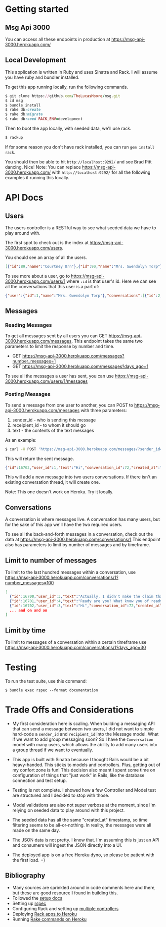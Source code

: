 # Getting started

## Msg Api 3000

You can access all these endpoints in production at https://msg-api-3000.herokuapp.com/

## Local Development

This application is written in Ruby and uses Sinatra and Rack. I will assume you have ruby and bundler installed.

To get this app running locally, run the following commands.

```ruby
$ git clone https://github.com/TheLucasMoore/msg.git
$ cd msg
$ bundle install
$ rake db:create
$ rake db:migrate
$ rake db:seed RACK_ENV=development
```

Then to boot the app locally, with seeded data, we'll use rack.
```ruby
$ rackup
```
If for some reason you don't have rack installed, you can run `gem install rack`.

You should then be able to hit `http://localhost:9292/` and see Brad Pitt dancing. Nice!
Note: You can replace https://msg-api-3000.herokuapp.com/ with `http://localhost:9292/` for all the following examples if running this locally.

# API Docs

## Users

The users controller is a RESTful way to see what seeded data we have to play around with. 

The first spot to check out is the index at https://msg-api-3000.herokuapp.com/users.

You should see an array of all the users.
```json
[{"id":89,"name":"Courtney Orn"},{"id":90,"name":"Mrs. Gwendolyn Torp"}]
```

To see more about a user, go to https://msg-api-3000.herokuapp.com/users/1 where `:id` is that user's id.
Here we can see all the conversations that this user is a part of: 

```json
{"user":{"id":1,"name":"Mrs. Gwendolyn Torp"},"conversations":[{"id":2,"name":"I Know You Rider discussion thread"}]}
```

## Messages

### Reading Messages
To get all messages sent by all users you can GET https://msg-api-3000.herokuapp.com/messages.
This endpoint takes the same two parameters to limit the response by number and time.

* GET https://msg-api-3000.herokuapp.com/messages?number_messages=1
* GET https://msg-api-3000.herokuapp.com/messages?days_ago=1

To see all the messages a user has sent, you can use https://msg-api-3000.herokuapp.com/users/1/messages

### Posting Messages
To send a message from one user to another, you can POST to https://msg-api-3000.herokuapp.com/messages with three parameters:
1. sender_id - who is sending this message
2. receipient_id - to whom it should go
3. text - the contents of the text messages

As an example:
```bash
$ curl -X POST 'https://msg-api-3000.herokuapp.com/messages/?sender_id=1&receipient_id=2&text=Hi'
```

This will return the sent message.
```json
{"id":16702,"user_id":1,"text":"Hi","conversation_id":72,"created_at":"2020-01-29T02:20:17.132Z"}
```
This will add a new message into two users conversations. If there isn't an existing conversation thread, it will create one.

Note: This one doesn't work on Heroku. Try it locally. 

## Conversations

A conversation is where messages live. A conversation has many users, but for the sake of this app we'll have the two required users.

To see all the back-and-forth messages in a conversation, check out the data at https://msg-api-3000.herokuapp.com/conversations/1
This endpoint also has parameters to limit by number of messages and by timeframe.

## Limit to number of messages
To limit to the last hundred messages within a conversation, use https://msg-api-3000.herokuapp.com/conversations/1?number_messages=100

```json
[
  {"id":16700,"user_id":3,"text":"Actually, I didn't make the claim that Ruby follows the principle of least surprise. Someone felt the design of Ruby follows that philosophy, so they started saying that. I didn't bring that up, actually.","conversation_id":72,"created_at":"2020-01-29T02:08:25.854Z"},
  {"id":16701,"user_id":4,"text":"Ready are you? What know you of ready? For eight hundred years have I trained Jedi. My own counsel will I keep on who is to be trained. ","conversation_id":72,"created_at":"2020-01-29T02:08:25.858Z"},
  {"id":16702,"user_id":3,"text":"Hi","conversation_id":72,"created_at":"2020-01-29T02:20:17.132Z"},
  ... and on and on
]
```
## Limit by time
To limit to messages of a conversation within a certain timeframe use https://msg-api-3000.herokuapp.com/conversations/1?days_ago=30

# Testing

To run the test suite, use this command:
```
$ bundle exec rspec --format documentation
```

# Trade Offs and Considerations

* My first consideration here is scaling. When building a messaging API that can send a message between two users, I did not want to 
simple hard-code a `sender_id` and `recipient_id` into the Message model. What if we want to add group messaging soon?
So I have the `Conversation` model with many users, which allows the ability to add many users into a group thread if we want to eventually.

* This app is built with Sinatra because I thought Rails would be a bit heavy-handed. This sticks to models and controllers. Plus, getting out of my confort zone is fun!
This decision also meant I spent some time on configuration of things that "just work" in Rails, like the database connection and test setup.

* Testing is not complete. I showed how a few Controller and Model test are structured and I decided to stop with those.

* Model validations are also not super verbose at the moment, since I'm relying on seeded data to play around with this project.

* The seeded data has all the same "created_at" timestamp, so time filtering seems to be all-or-nothing. In reality, the messages were all made on the same day.

* The JSON data is not pretty. I know that. I'm assuming this is just an API and consumers will ingest the JSON directly into a UI.

* The deployed app is on a free Heroku dyno, so please be patient with the first load. =)

## Bibliography

* Many sources are sprinkled around in code comments here and there, but these are good resource I found in building this.
* Followed the [setup docs](http://sinatrarb.com/intro.html)
* Setting up [rspec](http://shiroyasha.io/sinatra-app-with-rspec.html)
* Configuring Rack and setting up [multiple controllers](https://learn.co/lessons/sinatra-multiple-controllers)
* Deploying [Rack apps to Heroku](https://devcenter.heroku.com/articles/rack)
* Running [Rake commands on Heroku](https://devcenter.heroku.com/articles/rake)

